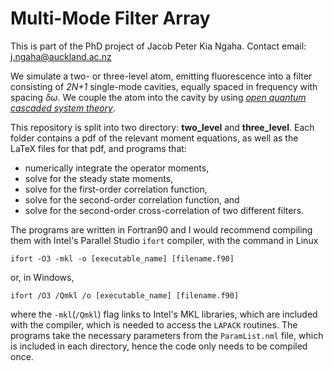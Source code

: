 # Multi-Mode Filter Array
This is part of the PhD project of Jacob Peter Kia Ngaha. Contact email: j.ngaha@auckland.ac.nz

We simulate a two- or three-level atom, emitting fluorescence into a filter consisting of *2N+1* single-mode cavities, equally spaced in frequency with spacing *δω*. We couple the atom into the cavity by using *[open quantum cascaded system theory](https://link.aps.org/doi/10.1103/PhysRevLett.70.2273 "Phys. Rev. Lett. 70, 2273 (1993)")*.

This repository is split into two directory: **two_level** and **three_level**. Each folder contains a pdf of the relevant moment equations, as well as the LaTeX files for that pdf, and programs that:
- numerically integrate the operator moments, 
- solve for the steady state moments, 
- solve for the first-order correlation function,
- solve for the second-order correlation function, and
- solve for the second-order cross-correlation of two different filters.

The programs are written in Fortran90 and I would recommend compiling them with Intel's Parallel Studio `ifort` compiler, with the command in Linux
```
ifort -O3 -mkl -o [executable_name] [filename.f90]
```
or, in Windows,
```
ifort /O3 /Qmkl /o [executable_name] [filename.f90]
```
where the `-mkl`(`/Qmkl`) flag links to Intel's MKL libraries, which are included with the compiler, which is needed to access the `LAPACK` routines. The programs take the necessary parameters from the `ParamList.nml` file, which is included in each directory, hence the code only needs to be compiled once.
